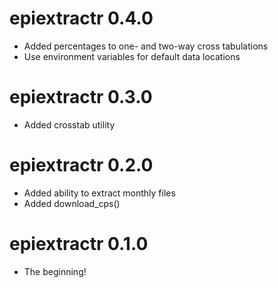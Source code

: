 # epiextractr 0.4.0

* Added percentages to one- and two-way cross tabulations
* Use environment variables for default data locations

# epiextractr 0.3.0

* Added crosstab utility

# epiextractr 0.2.0

* Added ability to extract monthly files
* Added download_cps()

# epiextractr 0.1.0

* The beginning!
